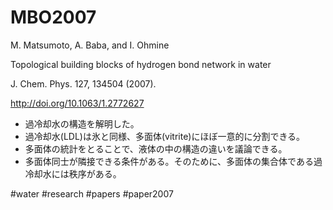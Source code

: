 # MBO2007



M. Matsumoto, A. Baba, and I. Ohmine

Topological building blocks of hydrogen bond network in water

J. Chem. Phys. 127, 134504 (2007).

http://doi.org/10.1063/1.2772627


* 過冷却水の構造を解明した。
* 過冷却水(LDL)は氷と同様、多面体(vitrite)にほぼ一意的に分割できる。
* 多面体の統計をとることで、液体の中の構造の違いを議論できる。
* 多面体同士が隣接できる条件がある。そのために、多面体の集合体である過冷却水には秩序がある。

[](https://gyazo.com/daf81b815e71d2ba4cfc0554624963f7)



#water #research #papers #paper2007



